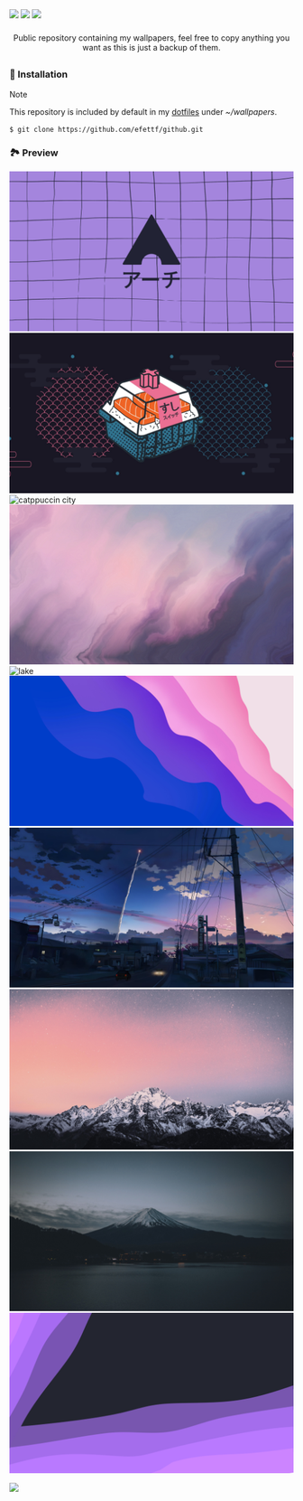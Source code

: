 
<div aling="center">

<img src="https://img.shields.io/github/repo-size/efettf/wallpapers?style=for-the-badge&labelColor=1e1e2e&color=b4befe"/>
<img src="https://img.shields.io/github/issues/efettf/wallpapers?style=for-the-badge&labelColor=1e1e2e&color=fab387"/>
<img src="https://img.shields.io/badge/active-active?style=for-the-badge&label=STATUS&labelColor=1e1e2e&color=a6e3a1"/>

</div>

<!-- Useful trick to make a space between elements fast, 
it's not the best way to do it I'm sure. -->
###

<p align="center">
Public repository containing my wallpapers, feel free to copy anything you want as this is just a backup of them.
</p>


<!-- Create a line seperating stuff on github. -->
##

### 💨 Installation

> [!NOTE]
> This repository is included by default in
> my [dotfiles](https://github.com/efettf/dotfiles) under _~/wallpapers_.

```bash
$ git clone https://github.com/efettf/github.git
```

### 🏞️ Preview

![arch](arch.png)
![sushi key](sushi-key.jpg)
![catppuccin city](catppuccin-city.png)
![clouds](clouds.png)
![lake](lake.png)
![macos](macos.jpg)
![meteor](meteor.webp)
![mountain](mountain.jpg)
![mountain lake](mountain-lake.jpg)
![wave](wave.png)

<!-- Catppuccin banner at the bottom for the looks, 
make sure to remove it when changing theme as well as the colors in banners above. -->
<img src="https://raw.githubusercontent.com/catppuccin/catppuccin/c9d3d7de6ab8cb2609b37c4b79b026a2c7784b6f/assets/footers/gray0_ctp_on_line.svg?sanitize=true"/>
